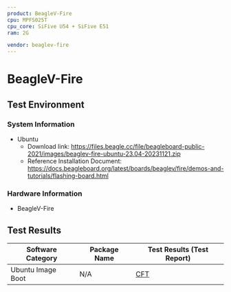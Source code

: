```yaml
---
product: BeagleV-Fire
cpu: MPFS025T
cpu_core: SiFive U54 + SiFive E51
ram: 2G

vendor: beaglev-fire
---
```


# BeagleV-Fire

## Test Environment

### System Information

- Ubuntu
    - Download link: https://files.beagle.cc/file/beagleboard-public-2021/images/beaglev-fire-ubuntu-23.04-20231121.zip
    - Reference Installation Document: https://docs.beagleboard.org/latest/boards/beaglev/fire/demos-and-tutorials/flashing-board.html

### Hardware Information

- BeagleV-Fire

## Test Results

| Software Category       | Package Name  | Test Results (Test Report)   |
|------------------------|------------|-----------------------------|
| Ubuntu Image Boot      | N/A        | [CFT][Ubuntu]               |

[Ubuntu]: ./Ubuntu/README.md
